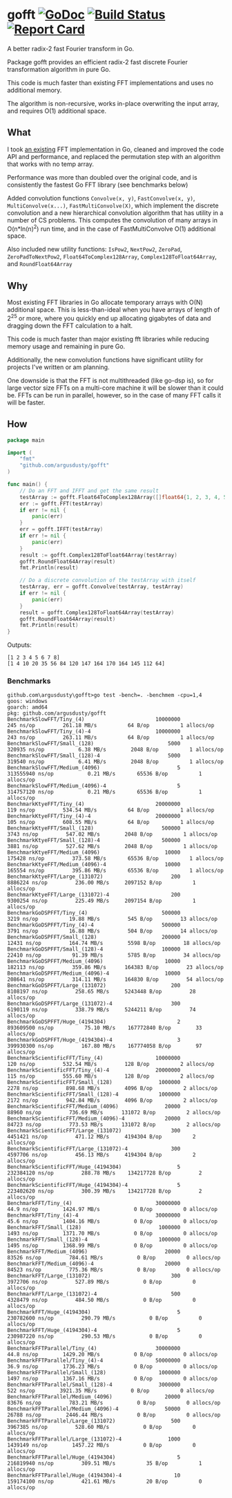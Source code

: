 # gofft [![GoDoc][godoc-badge]][godoc] [![Build Status][travis-ci-badge]][travis-ci] [![Report Card][report-card-badge]][report-card]
A better radix-2 fast Fourier transform in Go.

Package gofft provides an efficient radix-2 fast discrete Fourier transformation algorithm in pure Go.

This code is much faster than existing FFT implementations and uses no additional memory.

The algorithm is non-recursive, works in-place overwriting the input array, and requires O(1) additional space.

## What
I took [an existing](https://github.com/ktye/fft) FFT implementation in Go, cleaned and improved the code API and performance, and replaced the permutation step with an algorithm that works with no temp array.

Performance was more than doubled over the original code, and is consistently the fastest Go FFT library (see benchmarks below)

Added convolution functions `Convolve(x, y)`, `FastConvolve(x, y)`, `MultiConvolve(x...)`, `FastMultiConvolve(X)`, which implement the discrete convolution and a new hierarchical convolution algorithm that has utility in a number of CS problems. This computes the convolution of many arrays in O(n\*ln(n)<sup>2</sup>) run time, and in the case of FastMultiConvolve O(1) additional space.

Also included new utility functions: `IsPow2`, `NextPow2`, `ZeroPad`, `ZeroPadToNextPow2`, `Float64ToComplex128Array`, `Complex128ToFloat64Array`, and `RoundFloat64Array`

## Why
Most existing FFT libraries in Go allocate temporary arrays with O(N) additional space. This is less-than-ideal when you have arrays of length of 2<sup>25</sup> or more, where you quickly end up allocating gigabytes of data and dragging down the FFT calculation to a halt.

This code is much faster than major existing fft libraries while reducing memory usage and remaining in pure Go.

Additionally, the new convolution functions have significant utility for projects I've written or am planning.

One downside is that the FFT is not multithreaded (like go-dsp is), so for large vector size FFTs on a multi-core machine it will be slower than it could be. FFTs can be run in parallel, however, so in the case of many FFT calls it will be faster.

## How
```go
package main

import (
	"fmt"
	"github.com/argusdusty/gofft"
)

func main() {
	// Do an FFT and IFFT and get the same result
	testArray := gofft.Float64ToComplex128Array([]float64{1, 2, 3, 4, 5, 6, 7, 8})
	err := gofft.FFT(testArray)
	if err != nil {
		panic(err)
	}
	err = gofft.IFFT(testArray)
	if err != nil {
		panic(err)
	}
	result := gofft.Complex128ToFloat64Array(testArray)
	gofft.RoundFloat64Array(result)
	fmt.Println(result)

	// Do a discrete convolution of the testArray with itself
	testArray, err = gofft.Convolve(testArray, testArray)
	if err != nil {
		panic(err)
	}
	result = gofft.Complex128ToFloat64Array(testArray)
	gofft.RoundFloat64Array(result)
	fmt.Println(result)
}
```

Outputs:
```
[1 2 3 4 5 6 7 8]
[1 4 10 20 35 56 84 120 147 164 170 164 145 112 64]
```

### Benchmarks
```
github.com\argusdusty\gofft>go test -bench=. -benchmem -cpu=1,4
goos: windows
goarch: amd64
pkg: github.com/argusdusty/gofft
BenchmarkSlowFFT/Tiny_(4)                       10000000               245 ns/op         261.18 MB/s          64 B/op          1 allocs/op
BenchmarkSlowFFT/Tiny_(4)-4                     10000000               243 ns/op         263.11 MB/s          64 B/op          1 allocs/op
BenchmarkSlowFFT/Small_(128)                        5000            320935 ns/op           6.38 MB/s        2048 B/op          1 allocs/op
BenchmarkSlowFFT/Small_(128)-4                      5000            319540 ns/op           6.41 MB/s        2048 B/op          1 allocs/op
BenchmarkSlowFFT/Medium_(4096)                         5         313555940 ns/op           0.21 MB/s       65536 B/op          1 allocs/op
BenchmarkSlowFFT/Medium_(4096)-4                       5         314757120 ns/op           0.21 MB/s       65536 B/op          1 allocs/op
BenchmarkKtyeFFT/Tiny_(4)                       20000000               119 ns/op         534.54 MB/s          64 B/op          1 allocs/op
BenchmarkKtyeFFT/Tiny_(4)-4                     20000000               105 ns/op         608.55 MB/s          64 B/op          1 allocs/op
BenchmarkKtyeFFT/Small_(128)                      500000              3743 ns/op         547.02 MB/s        2048 B/op          1 allocs/op
BenchmarkKtyeFFT/Small_(128)-4                    500000              3881 ns/op         527.62 MB/s        2048 B/op          1 allocs/op
BenchmarkKtyeFFT/Medium_(4096)                     10000            175428 ns/op         373.58 MB/s       65536 B/op          1 allocs/op
BenchmarkKtyeFFT/Medium_(4096)-4                   10000            165554 ns/op         395.86 MB/s       65536 B/op          1 allocs/op
BenchmarkKtyeFFT/Large_(131072)                      200           8886224 ns/op         236.00 MB/s     2097152 B/op          1 allocs/op
BenchmarkKtyeFFT/Large_(131072)-4                    200           9300254 ns/op         225.49 MB/s     2097154 B/op          1 allocs/op
BenchmarkGoDSPFFT/Tiny_(4)                        500000              3219 ns/op          19.88 MB/s         545 B/op         13 allocs/op
BenchmarkGoDSPFFT/Tiny_(4)-4                      500000              3791 ns/op          16.88 MB/s         504 B/op         14 allocs/op
BenchmarkGoDSPFFT/Small_(128)                     200000             12431 ns/op         164.74 MB/s        5598 B/op         18 allocs/op
BenchmarkGoDSPFFT/Small_(128)-4                   100000             22410 ns/op          91.39 MB/s        5785 B/op         34 allocs/op
BenchmarkGoDSPFFT/Medium_(4096)                    10000            182113 ns/op         359.86 MB/s      164383 B/op         23 allocs/op
BenchmarkGoDSPFFT/Medium_(4096)-4                  10000            208641 ns/op         314.11 MB/s      164830 B/op         54 allocs/op
BenchmarkGoDSPFFT/Large_(131072)                     200           8108197 ns/op         258.65 MB/s     5243448 B/op         28 allocs/op
BenchmarkGoDSPFFT/Large_(131072)-4                   300           6190119 ns/op         338.79 MB/s     5244211 B/op         74 allocs/op
BenchmarkGoDSPFFT/Huge_(4194304)                       2         893609500 ns/op          75.10 MB/s    167772840 B/op        33 allocs/op
BenchmarkGoDSPFFT/Huge_(4194304)-4                     3         399930300 ns/op         167.80 MB/s    167774058 B/op        97 allocs/op
BenchmarkScientificFFT/Tiny_(4)                 10000000               120 ns/op         532.54 MB/s         128 B/op          2 allocs/op
BenchmarkScientificFFT/Tiny_(4)-4               20000000               115 ns/op         555.60 MB/s         128 B/op          2 allocs/op
BenchmarkScientificFFT/Small_(128)               1000000              2278 ns/op         898.68 MB/s        4096 B/op          2 allocs/op
BenchmarkScientificFFT/Small_(128)-4             1000000              2172 ns/op         942.84 MB/s        4096 B/op          2 allocs/op
BenchmarkScientificFFT/Medium_(4096)               20000             88960 ns/op         736.69 MB/s      131072 B/op          2 allocs/op
BenchmarkScientificFFT/Medium_(4096)-4             20000             84723 ns/op         773.53 MB/s      131072 B/op          2 allocs/op
BenchmarkScientificFFT/Large_(131072)                300           4451421 ns/op         471.12 MB/s     4194304 B/op          2 allocs/op
BenchmarkScientificFFT/Large_(131072)-4              300           4597706 ns/op         456.13 MB/s     4194304 B/op          2 allocs/op
BenchmarkScientificFFT/Huge_(4194304)                  5         232384120 ns/op         288.78 MB/s    134217728 B/op         2 allocs/op
BenchmarkScientificFFT/Huge_(4194304)-4                5         223402620 ns/op         300.39 MB/s    134217728 B/op         2 allocs/op
BenchmarkFFT/Tiny_(4)                           30000000              44.9 ns/op        1424.97 MB/s           0 B/op          0 allocs/op
BenchmarkFFT/Tiny_(4)-4                         30000000              45.6 ns/op        1404.16 MB/s           0 B/op          0 allocs/op
BenchmarkFFT/Small_(128)                         1000000              1493 ns/op        1371.70 MB/s           0 B/op          0 allocs/op
BenchmarkFFT/Small_(128)-4                       1000000              1495 ns/op        1368.99 MB/s           0 B/op          0 allocs/op
BenchmarkFFT/Medium_(4096)                         20000             83526 ns/op         784.61 MB/s           0 B/op          0 allocs/op
BenchmarkFFT/Medium_(4096)-4                       20000             84523 ns/op         775.36 MB/s           0 B/op          0 allocs/op
BenchmarkFFT/Large_(131072)                          300           3972706 ns/op         527.89 MB/s           0 B/op          0 allocs/op
BenchmarkFFT/Large_(131072)-4                        500           4328479 ns/op         484.50 MB/s           0 B/op          0 allocs/op
BenchmarkFFT/Huge_(4194304)                            5         230782600 ns/op         290.79 MB/s           0 B/op          0 allocs/op
BenchmarkFFT/Huge_(4194304)-4                          5         230987220 ns/op         290.53 MB/s           0 B/op          0 allocs/op
BenchmarkFFTParallel/Tiny_(4)                   30000000              44.8 ns/op        1429.20 MB/s           0 B/op          0 allocs/op
BenchmarkFFTParallel/Tiny_(4)-4                 50000000              36.9 ns/op        1736.23 MB/s           0 B/op          0 allocs/op
BenchmarkFFTParallel/Small_(128)                 1000000              1497 ns/op        1367.16 MB/s           0 B/op          0 allocs/op
BenchmarkFFTParallel/Small_(128)-4               3000000               522 ns/op        3921.35 MB/s           0 B/op          0 allocs/op
BenchmarkFFTParallel/Medium_(4096)                 20000             83676 ns/op         783.21 MB/s           0 B/op          0 allocs/op
BenchmarkFFTParallel/Medium_(4096)-4               50000             26788 ns/op        2446.44 MB/s           0 B/op          0 allocs/op
BenchmarkFFTParallel/Large_(131072)                  500           3967385 ns/op         528.60 MB/s           0 B/op          0 allocs/op
BenchmarkFFTParallel/Large_(131072)-4               1000           1439149 ns/op        1457.22 MB/s           0 B/op          0 allocs/op
BenchmarkFFTParallel/Huge_(4194304)                    5         216819940 ns/op         309.51 MB/s          35 B/op          1 allocs/op
BenchmarkFFTParallel/Huge_(4194304)-4                 10         159174100 ns/op         421.61 MB/s          20 B/op          0 allocs/op
```

[travis-ci-badge]:   https://api.travis-ci.org/argusdusty/gofft.svg?branch=master
[travis-ci]:         https://api.travis-ci.org/argusdusty/gofft
[godoc-badge]:       https://godoc.org/github.com/argusdusty/gofft?status.svg
[godoc]:             https://godoc.org/github.com/argusdusty/gofft
[report-card-badge]: https://goreportcard.com/badge/github.com/argusdusty/gofft
[report-card]:       https://goreportcard.com/report/github.com/argusdusty/gofft